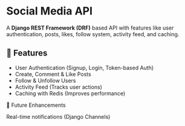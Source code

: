 # Social Media API

A **Django REST Framework (DRF)** based API with features like user authentication, posts,
likes, follow system, activity feed, and caching.

## 🚀 Features

- User Authentication (Signup, Login, Token-based Auth)
- Create, Comment & Like Posts
- Follow & Unfollow Users
- Activity Feed (Tracks user actions)
- Caching with Redis (Improves performance)


🔧 Future Enhancements

Real-time notifications (Django Channels)

